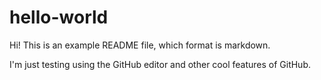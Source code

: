 # hello-world

Hi! This is an example README file, which format is markdown. 

I'm just testing using the GitHub editor and other cool features of GitHub. 
